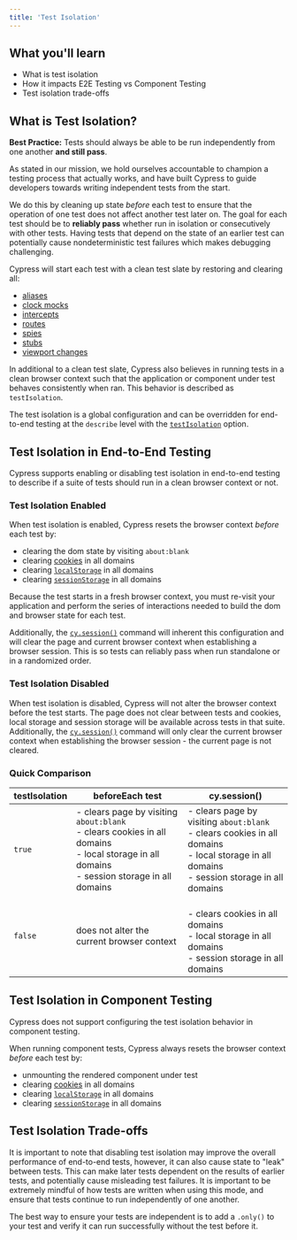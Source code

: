 ```yaml
---
title: 'Test Isolation'
---
```


<Alert type="info">

## <Icon name="graduation-cap"></Icon> What you'll learn

- What is test isolation
- How it impacts E2E Testing vs Component Testing
- Test isolation trade-offs

</Alert>

## What is Test Isolation?

<Alert type="success">

<Icon name="check-circle" color="green"></Icon> **Best Practice:** Tests should
always be able to be run independently from one another **and still pass**.

</Alert>

As stated in our mission, we hold ourselves accountable to champion a testing
process that actually works, and have built Cypress to guide developers towards
writing independent tests from the start.

We do this by cleaning up state _before_ each test to ensure that the operation
of one test does not affect another test later on. The goal for each test should
be to **reliably pass** whether run in isolation or consecutively with other
tests. Having tests that depend on the state of an earlier test can potentially
cause nondeterministic test failures which makes debugging challenging.

Cypress will start each test with a clean test slate by restoring and clearing
all:

- [aliases](/api/commands/as)
- [clock mocks](/api/commands/clock)
- [intercepts](/api/commands/intercept)
- [routes](/api/commands/route)
- [spies](/api/commands/spy)
- [stubs](/api/commands/stub)
- [viewport changes](/api/commands/viewport)

In additional to a clean test slate, Cypress also believes in running tests in a
clean browser context such that the application or component under test behaves
consistently when ran. This behavior is described as `testIsolation`.

The test isolation is a global configuration and can be overridden for
end-to-end testing at the `describe` level with the
[`testIsolation`](/guides/references/configuration#Global) option.

## Test Isolation in End-to-End Testing

Cypress supports enabling or disabling test isolation in end-to-end testing
to describe if a suite of tests should run in a clean browser context or not.

### Test Isolation Enabled

When test isolation is enabled, Cypress resets the browser context _before_ each
test by:

- clearing the dom state by visiting `about:blank`
- clearing [cookies](/api/cypress-api/cookies) in all domains
- clearing
  [`localStorage`](https://developer.mozilla.org/en-US/docs/Web/API/Window/localStorage)
  in all domains
- clearing
  [`sessionStorage`](https://developer.mozilla.org/en-US/docs/Web/API/Window/sessionStorage)
  in all domains

Because the test starts in a fresh browser context, you must re-visit your
application and perform the series of interactions needed to build the dom and
browser state for each test.

Additionally, the [`cy.session()`](/api/commands/session) command will inherent
this configuration and will clear the page and current browser context when
establishing a browser session. This is so tests can reliably pass when run
standalone or in a randomized order.

### Test Isolation Disabled

When test isolation is disabled, Cypress will not alter the browser context
before the test starts. The page does not clear between tests and cookies, local
storage and session storage will be available across tests in that suite.
Additionally, the [`cy.session()`](/api/commands/session) command will only
clear the current browser context when establishing the browser session - the
current page is not cleared.

### Quick Comparison

| testIsolation | beforeEach test                                                                                                                                  | cy.session()                                                                                                                                     |
| ------------- | ------------------------------------------------------------------------------------------------------------------------------------------------ | ------------------------------------------------------------------------------------------------------------------------------------------------ |
| `true`        | - clears page by visiting `about:blank`<br>- clears cookies in all domains<br>- local storage in all domains<br>- session storage in all domains | - clears page by visiting `about:blank`<br>- clears cookies in all domains<br>- local storage in all domains<br>- session storage in all domains |
| `false`       | does not alter the current browser context                                                                                                       | <br>- clears cookies in all domains<br>- local storage in all domains<br>- session storage in all domains                                        |

## Test Isolation in Component Testing

Cypress does not support configuring the test isolation behavior in component
testing.

When running component tests, Cypress always resets the browser context _before_
each test by:

- unmounting the rendered component under test
- clearing [cookies](/api/cypress-api/cookies) in all domains
- clearing
  [`localStorage`](https://developer.mozilla.org/en-US/docs/Web/API/Window/localStorage)
  in all domains
- clearing
  [`sessionStorage`](https://developer.mozilla.org/en-US/docs/Web/API/Window/sessionStorage)
  in all domains

## Test Isolation Trade-offs

It is important to note that disabling test isolation may improve the overall
performance of end-to-end tests, however, it can also cause state to "leak"
between tests. This can make later tests dependent on the results of earlier
tests, and potentially cause misleading test failures. It is important to be
extremely mindful of how tests are written when using this mode, and ensure that
tests continue to run independently of one another.

The best way to ensure your tests are independent is to add a `.only()` to your
test and verify it can run successfully without the test before it.
